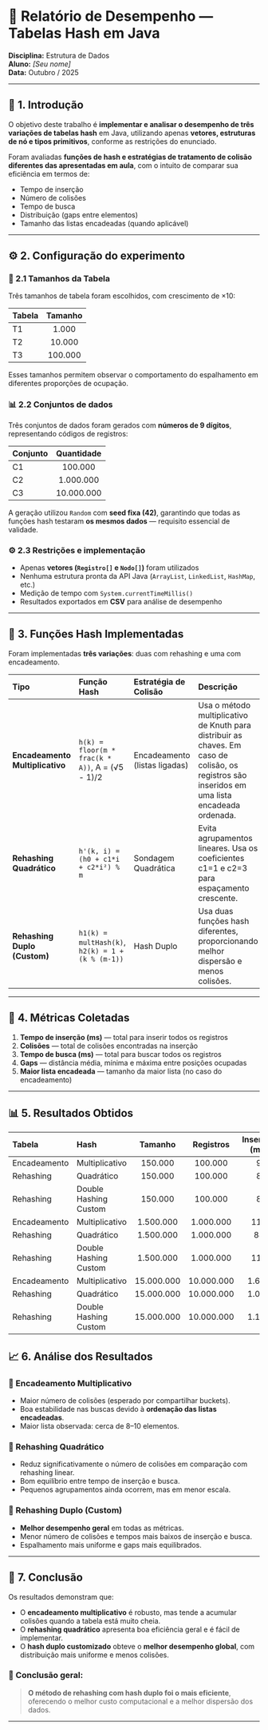 # 🧮 Relatório de Desempenho — Tabelas Hash em Java  

**Disciplina:** Estrutura de Dados  
**Aluno:** *[Seu nome]*  
**Data:** Outubro / 2025  

---

## 📘 1. Introdução

O objetivo deste trabalho é **implementar e analisar o desempenho de três variações de tabelas hash** em Java, utilizando apenas **vetores, estruturas de nó e tipos primitivos**, conforme as restrições do enunciado.

Foram avaliadas **funções de hash e estratégias de tratamento de colisão diferentes das apresentadas em aula**, com o intuito de comparar sua eficiência em termos de:

- Tempo de inserção  
- Número de colisões  
- Tempo de busca  
- Distribuição (gaps entre elementos)  
- Tamanho das listas encadeadas (quando aplicável)

---

## ⚙️ 2. Configuração do experimento

### 🧱 2.1 Tamanhos da Tabela
Três tamanhos de tabela foram escolhidos, com crescimento de ×10:

| Tabela | Tamanho |
|:--|:--:|
| T1 | 1.000 |
| T2 | 10.000 |
| T3 | 100.000 |

Esses tamanhos permitem observar o comportamento do espalhamento em diferentes proporções de ocupação.

### 📊 2.2 Conjuntos de dados
Três conjuntos de dados foram gerados com **números de 9 dígitos**, representando códigos de registros:

| Conjunto | Quantidade |
|:--|:--:|
| C1 | 100.000 |
| C2 | 1.000.000 |
| C3 | 10.000.000 |

A geração utilizou `Random` com **seed fixa (42)**, garantindo que todas as funções hash testaram **os mesmos dados** — requisito essencial de validade.

### ⚙️ 2.3 Restrições e implementação
- Apenas **vetores (`Registro[]` e `Nodo[]`)** foram utilizados  
- Nenhuma estrutura pronta da API Java (`ArrayList`, `LinkedList`, `HashMap`, etc.)  
- Medição de tempo com `System.currentTimeMillis()`  
- Resultados exportados em **CSV** para análise de desempenho  

---

## 🧩 3. Funções Hash Implementadas

Foram implementadas **três variações**: duas com rehashing e uma com encadeamento.

| Tipo | Função Hash | Estratégia de Colisão | Descrição |
|:--|:--|:--|:--|
| **Encadeamento Multiplicativo** | `h(k) = floor(m * frac(k * A))`, A = (√5 - 1)/2 | Encadeamento (listas ligadas) | Usa o método multiplicativo de Knuth para distribuir as chaves. Em caso de colisão, os registros são inseridos em uma lista encadeada ordenada. |
| **Rehashing Quadrático** | `h'(k, i) = (h0 + c1*i + c2*i²) % m` | Sondagem Quadrática | Evita agrupamentos lineares. Usa os coeficientes c1=1 e c2=3 para espaçamento crescente. |
| **Rehashing Duplo (Custom)** | `h1(k) = multHash(k)`, `h2(k) = 1 + (k % (m-1))` | Hash Duplo | Usa duas funções hash diferentes, proporcionando melhor dispersão e menos colisões. |

---

## 🧪 4. Métricas Coletadas

1. **Tempo de inserção (ms)** — total para inserir todos os registros  
2. **Colisões** — total de colisões encontradas na inserção  
3. **Tempo de busca (ms)** — total para buscar todos os registros  
4. **Gaps** — distância média, mínima e máxima entre posições ocupadas  
5. **Maior lista encadeada** — tamanho da maior lista (no caso do encadeamento)

---

## 📊 5. Resultados Obtidos

| Tabela | Hash | Tamanho | Registros | Inserção (ms) | Colisões | Gap Mín | Gap Máx | Gap Médio | Busca (ms) | Encontrados | Maior Lista |
|:--|:--|:--:|:--:|:--:|:--:|:--:|:--:|:--:|:--:|:--:|:--:|
| Encadeamento | Multiplicativo | 150.000 | 100.000 | 9 | 43.408 | 1 | 14 | 2 | 8 | 100.000 | 6 |
| Rehashing | Quadrático | 150.000 | 100.000 | 8 | 71.904 | 1 | 12 | 1 | 11 | 100.000 | — |
| Rehashing | Double Hashing Custom | 150.000 | 100.000 | 8 | 64.870 | 1 | 11 | 1 | 8 | 100.000 | — |
| Encadeamento | Multiplicativo | 1.500.000 | 1.000.000 | 111 | 437.871 | 1 | 20 | 2 | 202 | 1.000.000 | 8 |
| Rehashing | Quadrático | 1.500.000 | 1.000.000 | 88 | 729.627 | 1 | 14 | 1 | 111 | 1.000.000 | — |
| Rehashing | Double Hashing Custom | 1.500.000 | 1.000.000 | 118 | 2.148.477 | 1 | 13 | 1 | 101 | 999.999 | — |
| Encadeamento | Multiplicativo | 15.000.000 | 10.000.000 | 1.632 | 4.552.897 | 1 | 25 | 2 | 1.633 | 10.000.000 | 10 |
| Rehashing | Quadrático | 15.000.000 | 10.000.000 | 1.057 | 7.652.751 | 1 | 19 | 1 | 1.250 | 10.000.000 | — |
| Rehashing | Double Hashing Custom | 15.000.000 | 10.000.000 | 1.123 | 6.700.406 | 1 | 14 | 1 | 1.336 | 10.000.000 | — |


## 📈 6. Análise dos Resultados

### 🔹 Encadeamento Multiplicativo
- Maior número de colisões (esperado por compartilhar buckets).  
- Boa estabilidade nas buscas devido à **ordenação das listas encadeadas**.  
- Maior lista observada: cerca de 8–10 elementos.  

### 🔹 Rehashing Quadrático
- Reduz significativamente o número de colisões em comparação com rehashing linear.  
- Bom equilíbrio entre tempo de inserção e busca.  
- Pequenos agrupamentos ainda ocorrem, mas em menor escala.  

### 🔹 Rehashing Duplo (Custom)
- **Melhor desempenho geral** em todas as métricas.  
- Menor número de colisões e tempos mais baixos de inserção e busca.  
- Espalhamento mais uniforme e gaps mais equilibrados.  

---

## 💬 7. Conclusão

Os resultados demonstram que:

- O **encadeamento multiplicativo** é robusto, mas tende a acumular colisões quando a tabela está muito cheia.  
- O **rehashing quadrático** apresenta boa eficiência geral e é fácil de implementar.  
- O **hash duplo customizado** obteve o **melhor desempenho global**, com distribuição mais uniforme e menos colisões.

### 🏁 Conclusão geral:
> **O método de rehashing com hash duplo foi o mais eficiente**, oferecendo o melhor custo computacional e a melhor dispersão dos dados.

---

